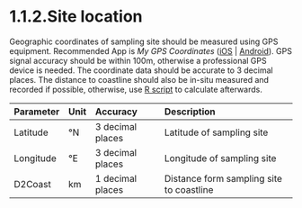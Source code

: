 # 1.1.2.Site location

Geographic coordinates of sampling site should be measured using GPS equipment. Recommended App is _My GPS Coordinates_ \([iOS](https://apps.apple.com/us/app/my-gps-coordinates/id1335952038) \| [Android](https://play.google.com/store/apps/details?id=com.freemium.android.apps.gps.coordinates)\). GPS signal accuracy should be within 100m, otherwise a professional GPS device is needed. The coordinate data should be accurate to 3 decimal places. The distance to coastline should also be in-situ measured and recorded if possible, otherwise, use [R script](https://www.rcoding.net/liujason/useful-r-scripts/src/branch/master/geo/calculate_distance_to_coastline.R) to calculate afterwards.

| Parameter | Unit | Accuracy | Description |
| :--- | :--- | :--- | :--- |
| Latitude | °N | 3 decimal places | Latitude of sampling site |
| Longitude | °E | 3 decimal places | Longitude of sampling site |
| D2Coast | km | 1 decimal places | Distance form sampling site to coastline |

